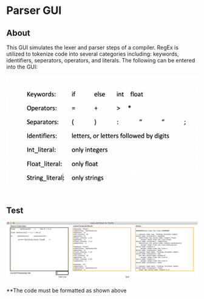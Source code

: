 # Parser GUI

## About

This GUI simulates the lexer and parser steps of a compiler. RegEx is utilized to tokenize code into several categories including: keywords, identifiers, seperators, operators, and literals. The following can be entered into the GUI:

![Tokens](https://github.com/rpaleno/ParserGUI/blob/main/ReadMe_Assets/Screen%20Shot%202021-01-19%20at%206.20.36%20PM.png)

## Test

![Tokens](https://github.com/rpaleno/ParserGUI/blob/main/ReadMe_Assets/Screen%20Shot%202021-01-19%20at%206.47.48%20PM.png)

\*\*The code must be formatted as shown above
